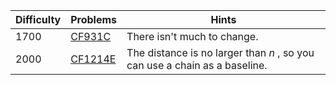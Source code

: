 | Difficulty | Problems | Hints |
| -------- | -------- | -------- |
| 1700 | [CF931C](https://codeforces.com/problemset/problem/931/C) | There isn't much to change. |
| 2000 | [CF1214E](https://codeforces.com/problemset/problem/1214/E) | The distance is no larger than $n$ , so you can use a chain as a baseline. |